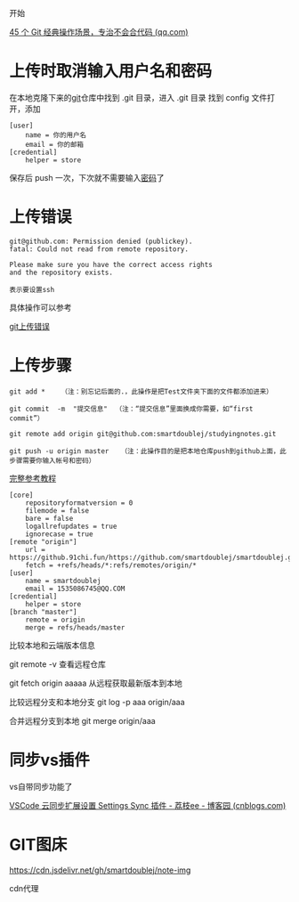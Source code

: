 开始

[45 个 Git 经典操作场景，专治不会合代码 (qq.com)](https://mp.weixin.qq.com/s/M9xbi7iOKs98tAxkmJvKFQ)

# 上传时取消输入用户名和密码

在本地克隆下来的[git](https://so.csdn.net/so/search?q=git&spm=1001.2101.3001.7020)仓库中找到 .git 目录，进入 .git 目录 找到 config 文件打开，添加

```
[user]
    name = 你的用户名
    email = 你的邮箱
[credential]
    helper = store
```

保存后 push 一次，下次就不需要输入[密码](https://so.csdn.net/so/search?q=密码&spm=1001.2101.3001.7020)了

# 上传错误

```
git@github.com: Permission denied (publickey).
fatal: Could not read from remote repository.

Please make sure you have the correct access rights
and the repository exists.

表示要设置ssh
```

具体操作可以参考

[git上传错误 ](https://blog.csdn.net/weixin_44364444/article/details/118277368)

# 上传步骤

```
git add *    （注：别忘记后面的.，此操作是把Test文件夹下面的文件都添加进来）

git commit  -m  "提交信息"  （注：“提交信息”里面换成你需要，如“first commit”）

git remote add origin git@github.com:smartdoublej/studyingnotes.git

git push -u origin master   （注：此操作目的是把本地仓库push到github上面，此步骤需要你输入帐号和密码）
```

 [完整参考教程](https://cloud.tencent.com/developer/article/1504684)

```git
[core]
	repositoryformatversion = 0
	filemode = false
	bare = false
	logallrefupdates = true
	ignorecase = true
[remote "origin"]
	url = https://github.91chi.fun/https://github.com/smartdoublej/smartdoublej.github.io.git
	fetch = +refs/heads/*:refs/remotes/origin/*
[user]
    name = smartdoublej
    email = 1535086745@QQ.COM
[credential]
    helper = store
[branch "master"]
	remote = origin
	merge = refs/heads/master

```



比较本地和云端版本信息

git remote -v 查看远程仓库

git fetch origin aaaaa 从远程获取最新版本到本地

比较远程分支和本地分支 git log -p aaa origin/aaa

合并远程分支到本地 git merge origin/aaa

# 同步vs插件

vs自带同步功能了

[VSCode 云同步扩展设置 Settings Sync 插件 - 荔枝ee - 博客园 (cnblogs.com)](https://www.cnblogs.com/lychee/p/11214032.html)





# GIT图床

https://cdn.jsdelivr.net/gh/smartdoublej/note-img

cdn代理
